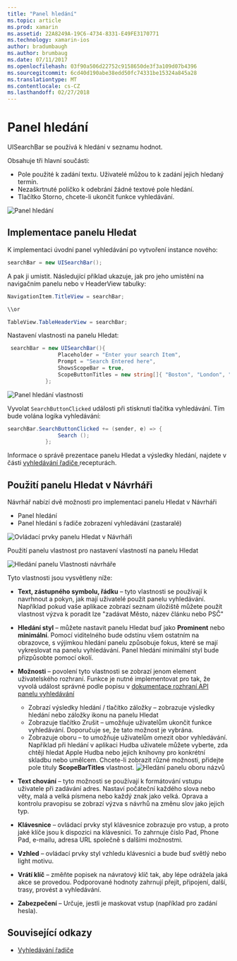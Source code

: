 ```yaml
---
title: "Panel hledání"
ms.topic: article
ms.prod: xamarin
ms.assetid: 22A8249A-19C6-4734-8331-E49FE3170771
ms.technology: xamarin-ios
author: bradumbaugh
ms.author: brumbaug
ms.date: 07/11/2017
ms.openlocfilehash: 03f90a506d22752c9158650de3f3a109d07b4396
ms.sourcegitcommit: 6cd40d190abe38edd50fc74331be15324a845a28
ms.translationtype: MT
ms.contentlocale: cs-CZ
ms.lasthandoff: 02/27/2018
---
```

# <a name="search-bar"></a>Panel hledání

UISearchBar se používá k hledání v seznamu hodnot. 

Obsahuje tři hlavní součásti: 

- Pole použité k zadání textu. Uživatelé můžou to k zadání jejich hledaný termín.
- Nezaškrtnuté políčko k odebrání žádné textové pole hledání.
- Tlačítko Storno, chcete-li ukončit funkce vyhledávání.

![Panel hledání](searchbar-images/image1.png)

## <a name="implementing-the-search-bar"></a>Implementace panelu Hledat

K implementaci úvodní panel vyhledávání po vytvoření instance nového:

```csharp
searchBar = new UISearchBar();
```

A pak ji umístit. Následující příklad ukazuje, jak pro jeho umístění na navigačním panelu nebo v HeaderView tabulky:

```csharp
NavigationItem.TitleView = searchBar;

\\or

TableView.TableHeaderView = searchBar;
```

Nastavení vlastnosti na panelu Hledat:

```csharp
 searchBar = new UISearchBar(){
                Placeholder = "Enter your search Item",
                Prompt = "Search Entered here",
                ShowsScopeBar = true,
                ScopeButtonTitles = new string[]{ "Boston", "London", "SF" },
            };
```

![Panel hledání vlastnosti](searchbar-images/image6.png)

Vyvolat `SearchButtonClicked` události při stisknutí tlačítka vyhledávání. Tím bude volána logika vyhledávání:

```csharp
searchBar.SearchButtonClicked += (sender, e) => {
                Search ();
            };
```

Informace o správě prezentace panelu Hledat a výsledky hledání, najdete v části [vyhledávání řadiče ](https://developer.xamarin.com/recipes/ios/content_controls/search-controller/) recepturách.

## <a name="using-the-search-bar-in-the-designer"></a>Použití panelu Hledat v Návrháři

Návrhář nabízí dvě možnosti pro implementaci panelu Hledat v Návrháři

- Panel hledání
- Panel hledání s řadiče zobrazení vyhledávání (zastaralé)

![Ovládací prvky panelu Hledat v Návrháři](searchbar-images/image2.png)

Použití panelu vlastnost pro nastavení vlastností na panelu Hledat

![Hledání panelu Vlastnosti návrháře](searchbar-images/image3.png)

Tyto vlastnosti jsou vysvětleny níže:

- **Text, zástupného symbolu, řádku** – tyto vlastnosti se používají k navrhnout a pokyn, jak mají uživatelé použít panelu vyhledávání. Například pokud vaše aplikace zobrazí seznam úložiště můžete použít vlastnost výzva k poradit lze "zadávat Město, název článku nebo PSČ"
- **Hledání styl** – můžete nastavit panelu Hledat buď jako **Prominent** nebo **minimální**. Pomocí viditelného bude odstínu všem ostatním na obrazovce, s výjimkou hledání panelu způsobuje fokus, které se mají vykreslovat na panelu vyhledávání. Panel hledání minimální styl bude přizpůsobte pomocí okolí.
- **Možnosti** – povolení tyto vlastnosti se zobrazí jenom element uživatelského rozhraní. Funkce je nutné implementovat pro tak, že vyvolá událost správné podle popisu v [dokumentace rozhraní API panelu vyhledávání](https://developer.xamarin.com/api/type/UIKit.UISearchBar/)
    - Zobrazí výsledky hledání / tlačítko záložky – zobrazuje výsledky hledání nebo záložky ikonu na panelu Hledat
    - Zobrazuje tlačítko Zrušit – umožňuje uživatelům ukončit funkce vyhledávání. Doporučuje se, že tato možnost je vybrána.
    - Zobrazuje oboru – to umožňuje uživatelům omezit obor vyhledávání. Například při hledání v aplikaci Hudba uživatele můžete vyberte, zda chtějí hledat Apple Hudba nebo jejich knihovny pro konkrétní skladbu nebo umělcem. Chcete-li zobrazit různé možnosti, přidejte pole tituly **ScopeBarTitles** vlastnost.
    ![Hledání panelu oboru názvů](searchbar-images/image4.png)

- **Text chování** – tyto možnosti se používají k formátování vstupu uživatele při zadávání adres. Nastaví počáteční každého slova nebo věty, malá a velká písmena nebo každý znak jako velká. Oprava a kontrolu pravopisu se zobrazí výzva s návrhů na změnu slov jako jejich typ.
- **Klávesnice** – ovládací prvky styl klávesnice zobrazuje pro vstup, a proto jaké klíče jsou k dispozici na klávesnici. To zahrnuje číslo Pad, Phone Pad, e-mailu, adresa URL společně s dalšími možnostmi.
- **Vzhled** – ovládací prvky styl vzhledu klávesnici a bude buď světlý nebo light motivu.
- **Vrátí klíč** – změňte popisek na návratový klíč tak, aby lépe odrážela jaká akce se provedou. Podporované hodnoty zahrnují přejít, připojení, další, trasy, provést a vyhledávání.
- **Zabezpečení** – Určuje, jestli je maskovat vstup (například pro zadání hesla).

## <a name="related-links"></a>Související odkazy

- [Vyhledávání řadiče](https://developer.xamarin.com/recipes/ios/content_controls/search-controller/)
